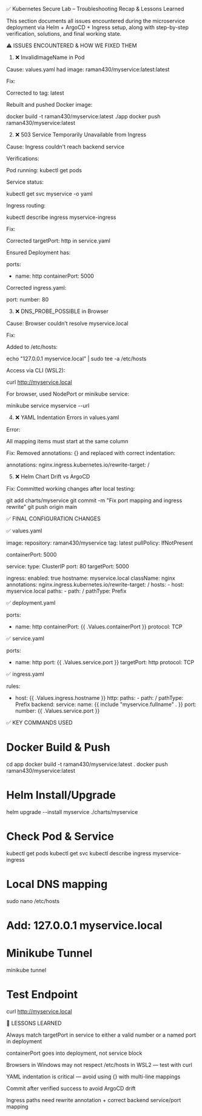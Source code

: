 ✅ Kubernetes Secure Lab – Troubleshooting Recap & Lessons Learned

This section documents all issues encountered during the microservice deployment via Helm + ArgoCD + Ingress setup, along with step-by-step verification, solutions, and final working state.

⚠️ ISSUES ENCOUNTERED & HOW WE FIXED THEM

1. ❌ InvalidImageName in Pod

Cause: values.yaml had image: raman430/myservice:latest:latest

Fix:

Corrected to tag: latest

Rebuilt and pushed Docker image:

docker build -t raman430/myservice:latest ./app
docker push raman430/myservice:latest

2. ❌ 503 Service Temporarily Unavailable from Ingress

Cause: Ingress couldn't reach backend service

Verifications:

Pod running: kubectl get pods

Service status:

kubectl get svc myservice -o yaml

Ingress routing:

kubectl describe ingress myservice-ingress

Fix:

Corrected targetPort: http in service.yaml

Ensured Deployment has:

ports:
  - name: http
    containerPort: 5000

Corrected ingress.yaml:

port:
  number: 80

3. ❌ DNS_PROBE_POSSIBLE in Browser

Cause: Browser couldn’t resolve myservice.local

Fix:

Added to /etc/hosts:

echo "127.0.0.1 myservice.local" | sudo tee -a /etc/hosts

Access via CLI (WSL2):

curl http://myservice.local

For browser, used NodePort or minikube service:

minikube service myservice --url

4. ❌ YAML Indentation Errors in values.yaml

Error:

All mapping items must start at the same column

Fix: Removed annotations: {} and replaced with correct indentation:

annotations:
  nginx.ingress.kubernetes.io/rewrite-target: /

5. ❌ Helm Chart Drift vs ArgoCD

Fix: Committed working changes after local testing:

git add charts/myservice
git commit -m "Fix port mapping and ingress rewrite"
git push origin main

✅ FINAL CONFIGURATION CHANGES

✅ values.yaml

image:
  repository: raman430/myservice
  tag: latest
  pullPolicy: IfNotPresent

containerPort: 5000

service:
  type: ClusterIP
  port: 80
  targetPort: 5000

ingress:
  enabled: true
  hostname: myservice.local
  className: nginx
  annotations:
    nginx.ingress.kubernetes.io/rewrite-target: /
  hosts:
    - host: myservice.local
      paths:
        - path: /
          pathType: Prefix

✅ deployment.yaml

ports:
  - name: http
    containerPort: {{ .Values.containerPort }}
    protocol: TCP

✅ service.yaml

ports:
  - name: http
    port: {{ .Values.service.port }}
    targetPort: http
    protocol: TCP

✅ ingress.yaml

rules:
  - host: {{ .Values.ingress.hostname }}
    http:
      paths:
        - path: /
          pathType: Prefix
          backend:
            service:
              name: {{ include "myservice.fullname" . }}
              port:
                number: {{ .Values.service.port }}

✅ KEY COMMANDS USED

# Docker Build & Push
cd app
docker build -t raman430/myservice:latest .
docker push raman430/myservice:latest

# Helm Install/Upgrade
helm upgrade --install myservice ./charts/myservice

# Check Pod & Service
kubectl get pods
kubectl get svc
kubectl describe ingress myservice-ingress

# Local DNS mapping
sudo nano /etc/hosts
# Add: 127.0.0.1 myservice.local

# Minikube Tunnel
minikube tunnel

# Test Endpoint
curl http://myservice.local

🎯 LESSONS LEARNED

Always match targetPort in service to either a valid number or a named port in deployment

containerPort goes into deployment, not service block

Browsers in Windows may not respect /etc/hosts in WSL2 — test with curl

YAML indentation is critical — avoid using {} with multi-line mappings

Commit after verified success to avoid ArgoCD drift

Ingress paths need rewrite annotation + correct backend service/port mapping

